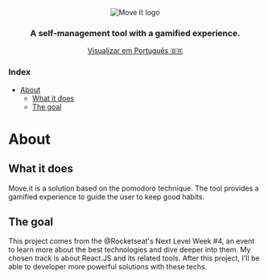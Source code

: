 <div align="center">

![Move It logo](https://ik.imagekit.io/joaonasc/GitHub/repos/moveit/Logo_q3S5Q_UWu.png)

### A self-management tool with a gamified experience.

[Visualizar em Português <kbd>🇧🇷️</kbd>](../README.md)
</div>

### Index
* [About](#about)
    - [What it does](#what-it-does)
    - [The goal](#the-goal)

# About

## What it does
Move.it is a solution based on the pomodoro technique. The tool provides a gamified experience to guide the user to keep good habits.

## The goal
This project comes from the @Rocketseat's Next Level Week #4, an event to learn more about the best technologies and dive deeper into them. My chosen track is about React.JS and its related tools. After this project, I'll be able to developer more powerful solutions with these techs.